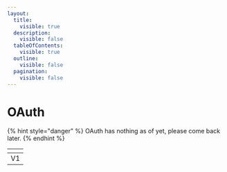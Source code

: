 ```yaml
---
layout:
  title:
    visible: true
  description:
    visible: false
  tableOfContents:
    visible: true
  outline:
    visible: false
  pagination:
    visible: false
---
```


# OAuth

{% hint style="danger" %}
OAuth has nothing as of yet, please come back later.
{% endhint %}

<table data-card-size="large" data-view="cards"><thead><tr><th></th></tr></thead><tbody><tr><td>V1</td></tr></tbody></table>


